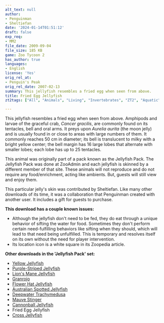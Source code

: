 ```yaml
---
alt_text: null
author:
- Penguinman
- Sheltiefan
date: '2024-01-14T01:51:12'
draft: false
exp_req:
- MM2
file_date: 2009-09-04
file_size: 185 KB
game: Zoo Tycoon 2
has_author: true
languages:
- English
license: 'Yes'
orig_rel_at:
- Penguin's Peak
orig_rel_date: 2007-02-13
summary: This jellyfish resembles a fried egg when seen from above.
title: Fried Egg Jellyfish
zt2tags: ["All", "Animals", "Living", "Invertebrates", "ZT2", "Aquatic", "Jellyfish", "Marine Mania 2"]

---
```

This jellyfish resembles a fried egg when seen from above. Amphipods and larvae of the graceful crab, *Cancer gracilis*, are commonly found on its tentacles, bell and oral arms. It preys upon *Aurelia aurita* (the moon jelly) and is usually found in or close to areas with large numbers of them. It commonly reaches 50 cm in diameter; its bell is translucent to milky with a bright yellow center; the bell margin has 16 large lobes that alternate with smaller lobes; each lobe has up to 25 tentacles.

This animal was originally part of a pack known as the Jellyfish Pack. The Jellyfish Pack was done at ZooAdmin and each jellyfish is skinned by a different member of that site. These animals will not reproduce and do not require any food/enrichment, acting like ambients. But, guests will still view and enjoy them.

This particular jelly's skin was contributed by Sheltiefan. Like many other downloads of its time, it was a collaboration that Penguinman created with another user. It includes a gift for guests to purchase.

**This download has a couple known issues:**
- Although the jellyfish don't need to be fed, they do eat through a unique behavior of sifting the water for food. Sometimes they don't perform certain need-fulfilling behaviors like sifting when they should, which will lead to that need being unfulfilled. This is temporary and resolves itself on its own without the need for player intervention.
- Its location icon is a white square in its Zoopedia article.

**Other downloads in the 'Jellyfish Pack' set:**
- [Yellow Jellyfish](<https://www.zooberry.org/mods/zt2/animals/fictional/yellow-jellyfish/>)
- [Purple-Striped Jellyfish](<https://www.zooberry.org/mods/zt2/animals/living/purple-striped-jellyfish/>)
- [Lion's Mane Jellyfish](<https://www.zooberry.org/mods/zt2/animals/living/lions-mane-jellyfish/>)
- [Granrojo](<https://www.zooberry.org/mods/zt2/animals/living/granrojo/>)
- [Flower Hat Jellyfish](<https://www.zooberry.org/mods/zt2/animals/living/lions-mane-jellyfish/>)
- [Australian Spotted Jellyfish](<https://www.zooberry.org/mods/zt2/animals/living/australian-spotted-jellyfish/>)
- [Deepwater Trachymedusa](<https://www.zooberry.org/mods/zt2/animals/living/deepwater-trachymedusa/>)
- [Mauve Stinger](<https://www.zooberry.org/mods/zt2/animals/living/mauve-stinger/>)
- [Cannonball Jellyfish](<https://www.zooberry.org/mods/zt2/animals/living/cannonball-jellyfish/>)
- Fried Egg Jellyfish
- [Cross Jellyfish](<https://www.zooberry.org/mods/zt2/animals/living/cross-jellyfish/>)